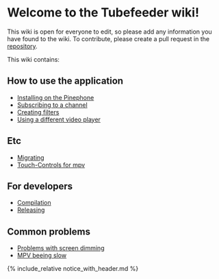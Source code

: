 # Welcome to the Tubefeeder wiki!

This wiki is open for everyone to edit, so please add any information you have found to the wiki.
To contribute, please create a pull request in the [repository](https://github.com/Tubefeeder/wiki/tree/gh-pages).

This wiki contains:

## How to use the application

* [Installing on the Pinephone](https://tubefeeder.github.io/wiki/installation.html)
* [Subscribing to a channel](https://tubefeeder.github.io/wiki/subscriptions.html)
* [Creating filters](https://tubefeeder.github.io/wiki/filters.html)
* [Using a different video player](https://tubefeeder.github.io/wiki/different-player.html)

## Etc

* [Migrating](https://tubefeeder.github.io/wiki/migrating.html)
* [Touch-Controls for mpv](https://tubefeeder.github.io/wiki/mpv-touch-controlls.html)

## For developers

* [Compilation](https://tubefeeder.github.io/wiki/compilation.html)
* [Releasing](https://tubefeeder.github.io/wiki/release.html)

## Common problems

* [Problems with screen dimming](https://tubefeeder.github.io/wiki/screen-dimming.html)
* [MPV beeing slow](https://tubefeeder.github.io/wiki/mpv-slow.html)

{% include_relative notice_with_header.md %}
